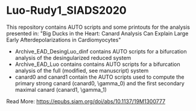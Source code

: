 # Luo-Rudy1_SIADS2020
This repository contains AUTO scripts and some printouts for the analysis presented in:
"Big Ducks in the Heart: Canard Analysis Can Explain Large Early Afterdepolarizations in Cardiomyocytes"

- Archive_EAD_DesingLuo_dinf contains AUTO scripts for a bifurcation analysis of the desingularized reduced system
- Archive_EAD_Luo contains contains AUTO scripts for a bifurcation analysis of the full (modified, see manuscript) system
- canard0 and canard1 contain the AUTO scripts used to compute the primary strong canard (canard0, \gamma_0) and the first secondary maximal canard (canard1, \gamma_1)

Read More: https://epubs.siam.org/doi/abs/10.1137/19M1300777
